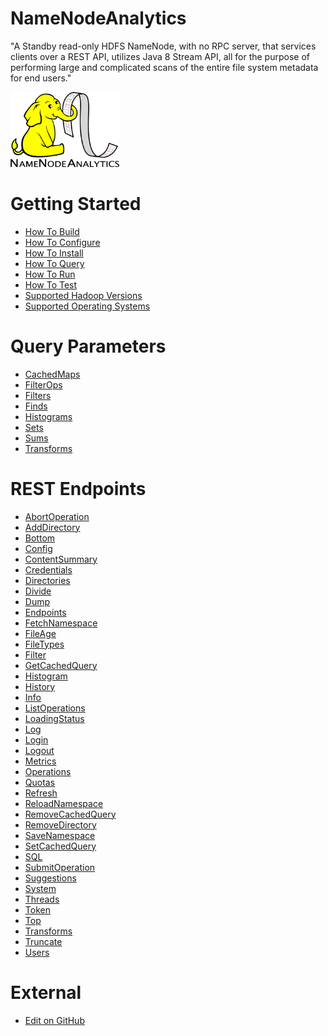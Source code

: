 NameNodeAnalytics
=================

"A Standby read-only HDFS NameNode, with no RPC server, that services clients over a REST API, utilizes Java 8 Stream API, all for the purpose of performing large and complicated scans of the entire file system metadata for end users."

<img src="images/NNA-logo.png" width="174" height="120" />

Getting Started
=================

  * [How To Build](Getting_Started/How_To_Build.md)
  * [How To Configure](Getting_Started/How_To_Configure.md)
  * [How To Install](Getting_Started/How_To_Install.md)
  * [How To Query](Getting_Started/How_To_Query.md)
  * [How To Run](Getting_Started/How_To_Run.md)
  * [How To Test](Getting_Started/How_To_Test.md)
  * [Supported Hadoop Versions](Getting_Started/Supported_Hadoop_Versions.md)
  * [Supported Operating Systems](Getting_Started/Supported_Operating_Systems.md)

Query Parameters
=================

  * [CachedMaps](Query_Parameters/CachedMaps.md)
  * [FilterOps](Query_Parameters/FilterOps.md)
  * [Filters](Query_Parameters/Filters.md)
  * [Finds](Query_Parameters/Finds.md)
  * [Histograms](Query_Parameters/Histograms.md)
  * [Sets](Query_Parameters/Sets.md)
  * [Sums](Query_Parameters/Sums.md)
  * [Transforms](Query_Parameters/Transforms.md)

REST Endpoints
=================

  * [AbortOperation](REST_Endpoints/AbortOperation.md)
  * [AddDirectory](REST_Endpoints/AddDirectory.md)
  * [Bottom](REST_Endpoints/Bottom.md)
  * [Config](REST_Endpoints/Config.md)
  * [ContentSummary](REST_Endpoints/ContentSummary.md)
  * [Credentials](REST_Endpoints/Credentials.md)
  * [Directories](REST_Endpoints/Directories.md)
  * [Divide](REST_Endpoints/Divide.md)
  * [Dump](REST_Endpoints/Dump.md)
  * [Endpoints](REST_Endpoints/Endpoints.md)
  * [FetchNamespace](REST_Endpoints/FetchNamespace.md)
  * [FileAge](REST_Endpoints/FileAge.md)
  * [FileTypes](REST_Endpoints/FileTypes.md)
  * [Filter](REST_Endpoints/Filter.md)
  * [GetCachedQuery](REST_Endpoints/GetCachedQuery.md)
  * [Histogram](REST_Endpoints/Histogram.md)
  * [History](REST_Endpoints/History.md)
  * [Info](REST_Endpoints/Info.md)
  * [ListOperations](REST_Endpoints/ListOperations.md)
  * [LoadingStatus](REST_Endpoints/LoadingStatus.md)
  * [Log](REST_Endpoints/Log.md)
  * [Login](REST_Endpoints/Login.md)
  * [Logout](REST_Endpoints/Logout.md)
  * [Metrics](REST_Endpoints/Metrics.md)
  * [Operations](REST_Endpoints/Operations.md)
  * [Quotas](REST_Endpoints/Quotas.md)
  * [Refresh](REST_Endpoints/Refresh.md)
  * [ReloadNamespace](REST_Endpoints/ReloadNamespace.md)
  * [RemoveCachedQuery](REST_Endpoints/RemoveCachedQuery.md)
  * [RemoveDirectory](REST_Endpoints/RemoveDirectory.md)
  * [SaveNamespace](REST_Endpoints/SaveNamespace.md)
  * [SetCachedQuery](REST_Endpoints/SetCachedQuery.md)
  * [SQL](REST_Endpoints/SQL.md)
  * [SubmitOperation](REST_Endpoints/SubmitOperation.md)
  * [Suggestions](REST_Endpoints/Suggestions.md)
  * [System](REST_Endpoints/System.md)
  * [Threads](REST_Endpoints/Threads.md)
  * [Token](REST_Endpoints/Token.md)
  * [Top](REST_Endpoints/Top.md)
  * [Transforms](REST_Endpoints/Transforms.md)
  * [Truncate](REST_Endpoints/Truncate.md)
  * [Users](REST_Endpoints/Users.md)

External
=================

  * [Edit on GitHub](https://github.com/paypal/NNAnalytics)
